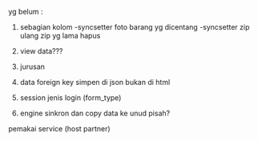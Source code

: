 yg belum :


1. sebagian kolom 
-syncsetter foto barang yg dicentang
-syncsetter zip ulang zip yg lama hapus 

2. view data???

3. jurusan

4. data foreign key simpen di json bukan di html

5. session jenis login (form_type)

6. engine sinkron dan copy data ke unud pisah?

pemakai service (host partner)